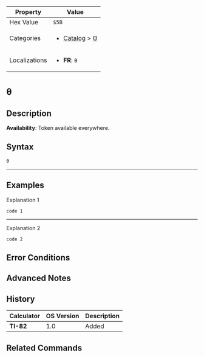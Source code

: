 | Property      | Value |
|---------------|-------|
| Hex Value     | `$5B`|
| Categories    | <ul><li>[Catalog](../categories/Catalog.md) > [Θ](../categories/Catalog.md#Θ)</li></ul> |
| Localizations | <ul><li><b>FR</b>: `θ`</li></ul> |

# `θ`

## Description



<b>Availability</b>: Token available everywhere.

## Syntax
`θ`

<hr>

## Examples

Explanation 1
```ti-basic
code 1
```
---
Explanation 2
```ti-basic
code 2
```

## Error Conditions


## Advanced Notes


## History
| Calculator | OS Version | Description |
|------------|------------|-------------|
| <b>TI-82</b> | 1.0 | Added

## Related Commands

    